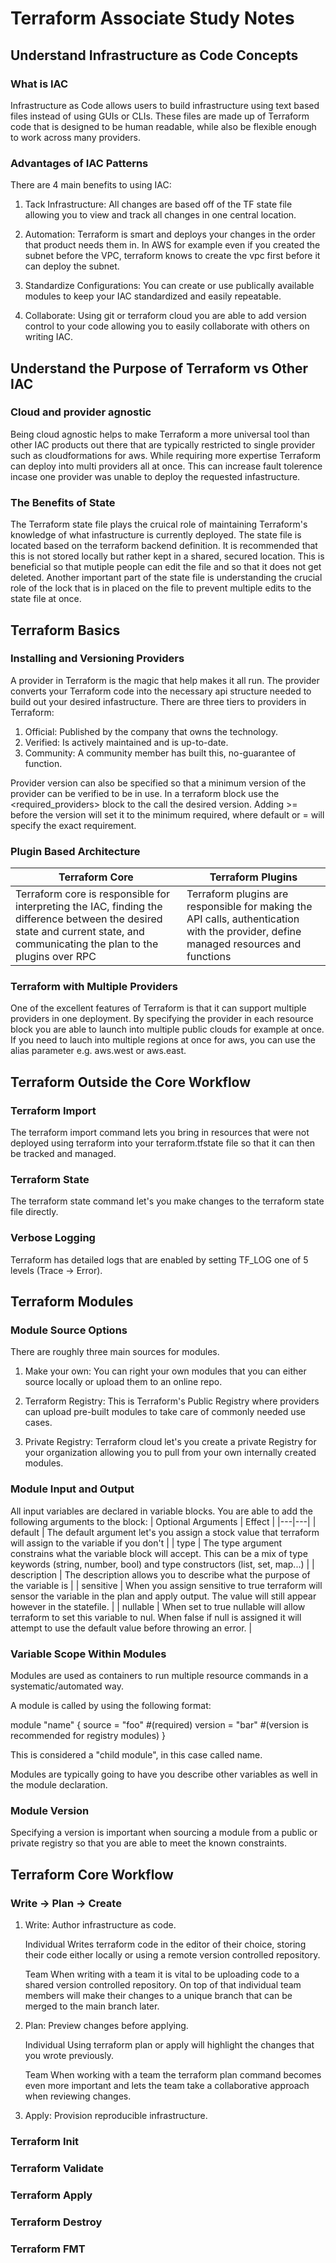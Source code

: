 # Terraform Associate Study Notes

## Understand Infrastructure as Code Concepts

### What is IAC
Infrastructure as Code allows users to build infrastructure using text based files instead of using GUIs or CLIs. These files are made up of Terraform code that is designed to be human readable, while also be flexible enough to work across many providers.

### Advantages of IAC Patterns
There are 4 main benefits to using IAC:

1. Tack Infrastructure: All changes are based off of the TF state file allowing you to view and track all changes in one central location.

2. Automation: Terraform is smart and deploys your changes in the order that product needs them in. In AWS for example even if you created the subnet before the VPC, terraform knows to create the vpc first before it can deploy the subnet. 

3. Standardize Configurations: You can create or use publically available modules to keep your IAC standardized and easily repeatable. 

4. Collaborate: Using git or terraform cloud you are able to add version control to your code allowing you to easily collaborate with others on writing IAC.


## Understand the Purpose of Terraform vs Other IAC

### Cloud and provider agnostic
Being cloud agnostic helps to make Terraform a more universal tool than other IAC products out there that are typically restricted to single provider such as cloudformations for aws. While requiring more expertise Terraform can deploy into multi providers all at once. This can increase fault tolerence incase one provider was unable to deploy the requested infastructure.

### The Benefits of State
The Terraform state file plays the cruical role of maintaining Terraform's knowledge of what infastructure is currently deployed. The state file is located based on the terraform backend definition. It is recommended that this is not stored locally but rather kept in a shared, secured location. This is beneficial so that mutiple people can edit the file and so that it does not get deleted. Another important part of the state file is understanding the crucial role of the lock that is in placed on the file to prevent multiple edits to the state file at once.


## Terraform Basics

### Installing and Versioning Providers
A provider in Terraform is the magic that help makes it all run. The provider converts your Terraform code into the necessary api structure needed to build out your desired infastructure. There are three tiers to providers in Terraform:

1. Official: Published by the company that owns the technology.
2. Verified: Is actively maintained and is up-to-date.
3. Community: A community member has built this, no-guarantee of function.

Provider version can also be specified so that a minimum version of the provider can be verified to be in use. In a terraform block use the <required_providers> block to the call the desired version. Adding >= before the version will set it to the minimum required, where default or = will specify the exact requirement. 

### Plugin Based Architecture
| Terraform Core | Terraform Plugins |
|---|---|
| Terraform core is responsible for interpreting the IAC, finding the difference between the desired state and current state, and communicating the plan to the plugins over RPC | Terraform plugins are responsible for making the API calls, authentication with the provider, define managed resources and functions |

### Terraform with Multiple Providers
One of the excellent features of Terraform is that it can support multiple providers in one deployment. By specifying the provider in each resource block you are able to launch into multiple public clouds for example at once. If you need to lauch into multiple regions at once for aws, you can use the alias parameter e.g. aws.west or aws.east. 


## Terraform Outside the Core Workflow

### Terraform Import
The terraform import command lets you bring in resources that were not deployed using terraform into your terraform.tfstate file so that it can then be tracked and managed. 

### Terraform State
The terraform state command let's you make changes to the terraform state file directly.

### Verbose Logging
Terraform has detailed logs that are enabled by setting TF_LOG one of 5 levels (Trace -> Error).


## Terraform Modules

### Module Source Options
There are roughly three main sources for modules.

1. Make your own: You can right your own modules that you can either source locally or upload them to an online repo.

2. Terraform Registry: This is Terraform's Public Registry where providers can upload pre-built modules to take care of commonly needed use cases. 

3. Private Registry: Terraform cloud let's you create a private Registry for your organization allowing you to pull from your own internally created modules.

### Module Input and Output
All input variables are declared in variable blocks. You are able to add the following arguments to the block:
|  Optional Arguments | Effect  |
|---|---|
| default  | The default argument let's you assign a stock value that terraform will assign to the variable if you don't |
| type  | The type argument constrains what the variable block will accept. This can be a mix of type keywords (string, number, bool) and type constructors (list, set, map...) |
| description  |  The description allows you to describe what the purpose of the variable is |
| sensitive  | When you assign sensitive to true terraform will sensor the variable in the plan and apply output. The value will still appear however in the statefile.  |
| nullable  | When set to true nullable will allow terraform to set this variable to nul. When false if null is assigned it will attempt to use the default value before throwing an error. | 

### Variable Scope Within Modules
Modules are used as containers to run multiple resource commands in a systematic/automated way.

A module is called by using the following format:

module "name" {
  source = "foo" #(required)
  version = "bar" #(version is recommended for registry modules)
}

This is considered a "child module", in this case called name.

Modules are typically going to have you describe other variables as well in the module declaration.

### Module Version
Specifying a version is important when sourcing a module from a public or private registry so that you are able to meet the known constraints.


## Terraform Core Workflow

### Write -> Plan -> Create

1. Write: Author infrastructure as code.

	Individual
	Writes terraform code in the editor of their choice, storing their code either locally or using a remote version controlled repository.

	Team
	When writing with a team it is vital to be uploading code to a shared version controlled repository. On top of that individual team members will make their changes to a unique branch that can be merged to the main branch later. 

2. Plan: Preview changes before applying.

	Individual
	Using terraform plan or apply will highlight the changes that you wrote previously.

	Team
	When working with a team the terraform plan command becomes even more important and lets the team take a collaborative approach when reviewing changes.

3. Apply: Provision reproducible infrastructure.



### Terraform Init

### Terraform Validate

### Terraform Apply

### Terraform Destroy

### Terraform FMT




